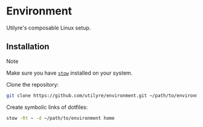 # Environment

Utilyre's composable Linux setup.

## Installation

> [!NOTE]
> Make sure you have [`stow`][stow] installed on your system.

Clone the repository:

```bash
git clone https://github.com/utilyre/environment.git ~/path/to/environment
```

Create symbolic links of dotfiles:

```bash
stow -Rt ~ -d ~/path/to/environment home
```

[stow]: https://gnu.org/software/stow
